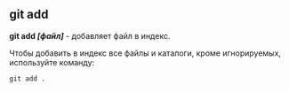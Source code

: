 ## git add
**git add *[файл]*** - добавляет файл в индекс.

Чтобы добавить в индекс все файлы и каталоги, кроме игнорируемых, используйте команду: 


```bash=
git add .
```